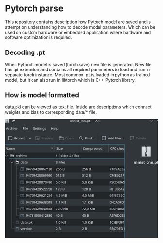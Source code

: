# Pytorch parse

This repository contains description how Pytorch model are saved and is attempt on understanding how to decode model parameters. Which can be used on custom hardware or embedded application where hardware and software optimization is required.

## Decoding .pt

When Pytorch model is saved (torch.save) new file is generated. New file has .pt
extension and contains all required parameters to load and run in separate
torch instance. Most common .pt is loaded in python as trained model, but it
can also run in libtorch which is C++ Pytorch library.

## How is model formatted

data.pkl can be viewed as text file. Inside are descriptions which connect weights and bias to corresponding data/* file.

![file structure](img/model.jpg)

